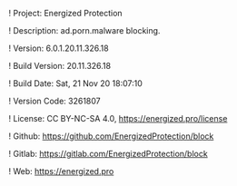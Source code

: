 ! Project: Energized Protection

! Description: ad.porn.malware blocking.

! Version: 6.0.1.20.11.326.18

! Build Version: 20.11.326.18

! Build Date: Sat, 21 Nov 20 18:07:10

! Version Code: 3261807

! License: CC BY-NC-SA 4.0, https://energized.pro/license

! Github: https://github.com/EnergizedProtection/block

! Gitlab: https://gitlab.com/EnergizedProtection/block


! Web: https://energized.pro
